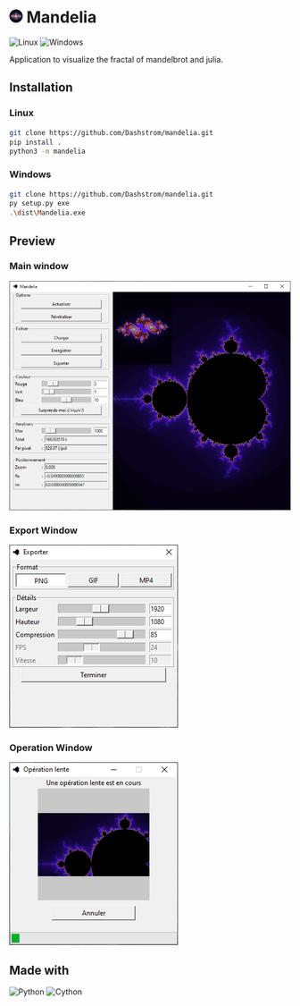 # ![Logo](docs/images/logo.png) Mandelia

![Linux](https://svgshare.com/i/Zhy.svg)
![Windows](https://svgshare.com/i/ZhY.svg)

Application to visualize the fractal of mandelbrot and julia.

## Installation

### Linux

```sh
git clone https://github.com/Dashstrom/mandelia.git
pip install .
python3 -m mandelia
```

### Windows

```sh
git clone https://github.com/Dashstrom/mandelia.git
py setup.py exe
.\dist\Mandelia.exe
```

## Preview

### Main window

![Main Window](docs/images/main.png)

### Export Window

![Export Window](docs/images/export.png)

### Operation Window

![Operation Window](docs/images/operation.png)

## Made with

![Python](https://img.shields.io/badge/Python-14354C?style=for-the-badge&logo=python&logoColor=white)
![Cython](https://img.shields.io/badge/cython-f6c93d?style=for-the-badge&logo=python&logoColor=black)
